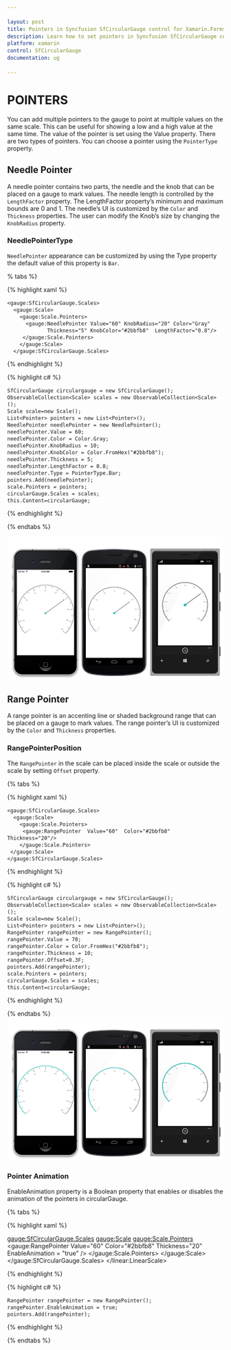 ```yaml
---

layout: post
title: Pointers in Syncfusion SfCircularGauge control for Xamarin.Forms
description: Learn how to set pointers in Syncfusion SfCircularGauge control 
platform: xamarin
control: SfCircularGauge
documentation: ug

---
```


# POINTERS

You can add multiple pointers to the gauge to point at multiple values on the same scale. This can be useful for showing a low and a high value at the same time. The value of the pointer is set using the Value property. There are two types of pointers. You can choose a pointer using the `PointerType` property. 

## Needle Pointer

A needle pointer contains two parts, the needle and the knob that can be placed on a gauge to mark values. The needle length is controlled by the `LengthFactor` property. The LengthFactor property’s minimum and maximum bounds are 0 and 1. The needle’s UI is customized by the `Color` and `Thickness` properties. The user can modify the Knob’s size by changing the `KnobRadius` property.

### NeedlePointerType

`NeedlePointer` appearance can be customized by using the Type property the default value of this property is `Bar`.

% tabs %}

{% highlight xaml %}

    <gauge:SfCircularGauge.Scales>
      <gauge:Scale>
        <gauge:Scale.Pointers>       
          <gauge:NeedlePointer Value="60" KnobRadius="20" Color="Gray" 
                 Thickness="5" KnobColor="#2bbfb8"  LengthFactor="0.8"/>         
         </gauge:Scale.Pointers>
        </gauge:Scale>
      </gauge:SfCircularGauge.Scales>

{% endhighlight %}


{% highlight c# %}

    SfCircularGauge circulargauge = new SfCircularGauge();
    ObservableCollection<Scale> scales = new ObservableCollection<Scale>();
    Scale scale=new Scale();
    List<Pointer> pointers = new List<Pointer>();
    NeedlePointer needlePointer = new NeedlePointer();
    needlePointer.Value = 60;
    needlePointer.Color = Color.Gray;
    needlePointer.KnobRadius = 10;
    needlePointer.KnobColor = Color.FromHex("#2bbfb8");
    needlePointer.Thickness = 5;
    needlePointer.LengthFactor = 0.8;
    needlePointer.Type = PointerType.Bar;
    pointers.Add(needlePointer);
    scale.Pointers = pointers;
    circularGauge.Scales = scales;
    this.Content=circularGauge;

{% endhighlight %}

{% endtabs %}

![](pointers_images/needle-pointer/needle-pointer.png)

## Range Pointer

A range pointer is an accenting line or shaded background range that can be placed on a gauge to mark values. The range pointer’s UI is customized by the `Color` and `Thickness` properties.

### RangePointerPosition

The `RangePointer` in the scale can be placed inside the scale or outside the scale by setting `Offset` property.

{% tabs %}

{% highlight xaml %}
    
    <gauge:SfCircularGauge.Scales>
      <gauge:Scale>
        <gauge:Scale.Pointers> 
         <gauge:RangePointer  Value="60"  Color="#2bbfb8"  Thickness="20"/>
        </gauge:Scale.Pointers>
     </gauge:Scale>
    </gauge:SfCircularGauge.Scales>

 {% endhighlight %}

{% highlight c# %}

    SfCircularGauge circulargauge = new SfCircularGauge();
    ObservableCollection<Scale> scales = new ObservableCollection<Scale>();
    Scale scale=new Scale();
    List<Pointer> pointers = new List<Pointer>();
    RangePointer rangePointer = new RangePointer();
    rangePointer.Value = 70;
    rangePointer.Color = Color.FromHex("#2bbfb8");
    rangePointer.Thickness = 10;
    rangePointer.Offset=0.3F;
    pointers.Add(rangePointer);
    scale.Pointers = pointers;
    circularGauge.Scales = scales;
    this.Content=circularGauge;

{% endhighlight %}

{% endtabs %}
![](pointers_images/range-pointer/range-pointer.png)

### Pointer Animation

 EnableAnimation property is a Boolean property that enables or disables the animation of the pointers in circularGauge.

{% tabs %}

{% highlight xaml %}

   <gauge:SfCircularGauge.Scales>
      <gauge:Scale>
        <gauge:Scale.Pointers> 
         <gauge:RangePointer  Value="60"  Color="#2bbfb8"  Thickness="20" EnableAnimation = "true" />
        </gauge:Scale.Pointers>
     </gauge:Scale>
    </gauge:SfCircularGauge.Scales>
</linear:LinearScale>

{% endhighlight %}

{% highlight c# %}

    RangePointer rangePointer = new RangePointer();
    rangePointer.EnableAnimation = true;
    pointers.Add(rangePointer);

{% endhighlight  %}

{% endtabs %}

